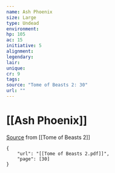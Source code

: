 ```yaml
---
name: Ash Phoenix
size: Large
type: Undead
environment: 
hp: 105
ac: 15
initiative: 5
alignment: 
legendary: 
lair: 
unique: 
cr: 9
tags: 
source: "Tome of Beasts 2: 30"
url: ""
---
```

# [[Ash Phoenix]]

[Source](zotero://open-pdf/library/items/9UQIAB6R?page=30) from [[Tome of Beasts 2]]

```pdf
{
	"url": "[[Tome of Beasts 2.pdf]]",
	"page": [30]
}
```

